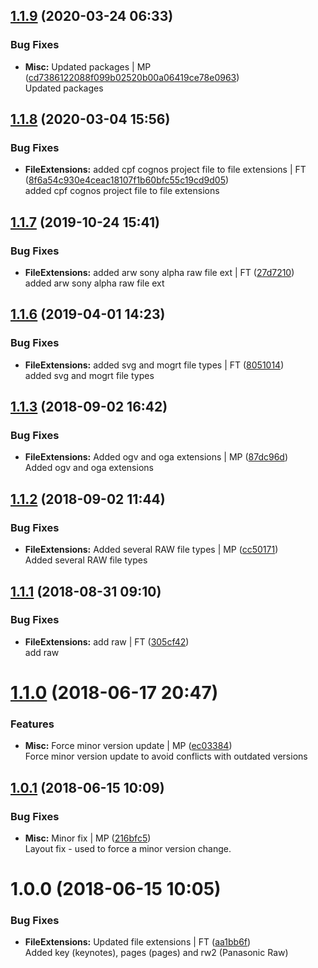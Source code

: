 <a name="1.1.9"></a>
## [1.1.9](https://github.com/mmpro/fileExtensions/compare/v1.1.8...v1.1.9) (2020-03-24 06:33)


### Bug Fixes

* **Misc:** Updated packages | MP ([cd7386122088f099b02520b00a06419ce78e0963](https://github.com/mmpro/fileExtensions/commit/cd7386122088f099b02520b00a06419ce78e0963))    
  Updated packages



<a name="1.1.8"></a>
## [1.1.8](https://github.com/mmpro/fileExtensions/compare/v1.1.7...v1.1.8) (2020-03-04 15:56)


### Bug Fixes

* **FileExtensions:** added cpf cognos project file to file extensions | FT ([8f6a54c930e4ceac18107f1b60bfc55c19cd9d05](https://github.com/mmpro/fileExtensions/commit/8f6a54c930e4ceac18107f1b60bfc55c19cd9d05))    
  added cpf cognos project file to file extensions



<a name="1.1.7"></a>
## [1.1.7](https://github.com/mmpro/fileExtensions/compare/v1.1.6...v1.1.7) (2019-10-24 15:41)


### Bug Fixes

* **FileExtensions:** added arw sony alpha raw file ext | FT ([27d7210](https://github.com/mmpro/fileExtensions/commit/27d7210))    
  added arw sony alpha raw file ext



<a name="1.1.6"></a>
## [1.1.6](https://github.com/mmpro/fileExtensions/compare/v1.1.3...v1.1.6) (2019-04-01 14:23)


### Bug Fixes

* **FileExtensions:** added svg and mogrt file types | FT ([8051014](https://github.com/mmpro/fileExtensions/commit/8051014))    
  added svg and mogrt file types



<a name="1.1.3"></a>
## [1.1.3](https://github.com/mmpro/fileExtensions/compare/v1.1.2...v1.1.3) (2018-09-02 16:42)


### Bug Fixes

* **FileExtensions:** Added ogv and oga extensions | MP ([87dc96d](https://github.com/mmpro/fileExtensions/commit/87dc96d))    
  Added ogv and oga extensions



<a name="1.1.2"></a>
## [1.1.2](https://github.com/mmpro/fileExtensions/compare/v1.1.1...v1.1.2) (2018-09-02 11:44)


### Bug Fixes

* **FileExtensions:** Added several RAW file types | MP ([cc50171](https://github.com/mmpro/fileExtensions/commit/cc50171))    
  Added several RAW file types



<a name="1.1.1"></a>
## [1.1.1](https://github.com/mmpro/fileExtensions/compare/v1.1.0...v1.1.1) (2018-08-31 09:10)


### Bug Fixes

* **FileExtensions:** add raw | FT ([305cf42](https://github.com/mmpro/fileExtensions/commit/305cf42))    
  add raw



<a name="1.1.0"></a>
# [1.1.0](https://github.com/mmpro/fileExtensions/compare/v1.0.1...v1.1.0) (2018-06-17 20:47)


### Features

* **Misc:** Force minor version update | MP ([ec03384](https://github.com/mmpro/fileExtensions/commit/ec03384))    
  Force minor version update to avoid conflicts with outdated versions



<a name="1.0.1"></a>
## [1.0.1](https://github.com/mmpro/fileExtensions/compare/v1.0.0...v1.0.1) (2018-06-15 10:09)


### Bug Fixes

* **Misc:** Minor fix | MP ([216bfc5](https://github.com/mmpro/fileExtensions/commit/216bfc5))    
  Layout fix - used to force a minor version change.



<a name="1.0.0"></a>
# 1.0.0 (2018-06-15 10:05)


### Bug Fixes

* **FileExtensions:** Updated file extensions | FT ([aa1bb6f](https://github.com/mmpro/fileExtensions/commit/aa1bb6f))    
  Added key (keynotes), pages (pages) and rw2 (Panasonic Raw)



